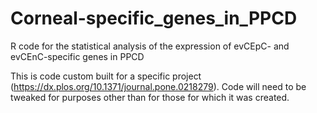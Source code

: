 # Corneal-specific_genes_in_PPCD
R code for the statistical analysis of the expression of evCEpC- and evCEnC-specific genes in PPCD

This is code custom built for a specific project (https://dx.plos.org/10.1371/journal.pone.0218279). Code will need to be tweaked for purposes other than for those for which it was created.

